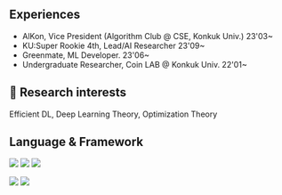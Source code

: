 Experiences
---
- AlKon, Vice President (Algorithm Club @ CSE, Konkuk Univ.) 23'03~
- KU:Super Rookie 4th, Lead/AI Researcher 23'09~
- Greenmate, ML Developer. 23'06~
- Undergraduate Researcher, Coin LAB @ Konkuk Univ. 22'01~
  
 🔭 Research interests 
 ---
 
 Efficient DL, Deep Learning Theory, Optimization Theory

Language & Framework
---
<img src="https://img.shields.io/badge/Python-3776AB?style=flat-square&logo=Python&logoColor=white"> <img src="https://img.shields.io/badge/C-A8B9CC?style=flat-square&logo=C&logoColor=white"> <img src="https://img.shields.io/badge/C++-00599C?style=flat-square&logo=C%2B%2B&logoColor=white">

<img src="https://img.shields.io/badge/TensorFlow-FF6F00?style=flat-square&logo=TensorFlow&logoColor=white"> <img src="https://img.shields.io/badge/PyTorch-EE4C2C?style=flat-square&logo=PyTorch&logoColor=white"/>

<!--
**kwan7595/kwan7595** is a ✨ _special_ ✨ repository because its `README.md` (this file) appears on your GitHub profile.
-->
